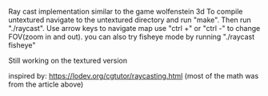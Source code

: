 Ray cast implementation similar to the game wolfenstein 3d
To compile untextured navigate to the untextured directory and run "make". Then run "./raycast".
Use arrow keys to navigate map
use "ctrl +" or "ctrl -" to change FOV(zoom in and out).
you can also try fisheye mode by running "./raycast fisheye"

Still working on the textured version

inspired by: https://lodev.org/cgtutor/raycasting.html 
(most of the math was from the article above)
